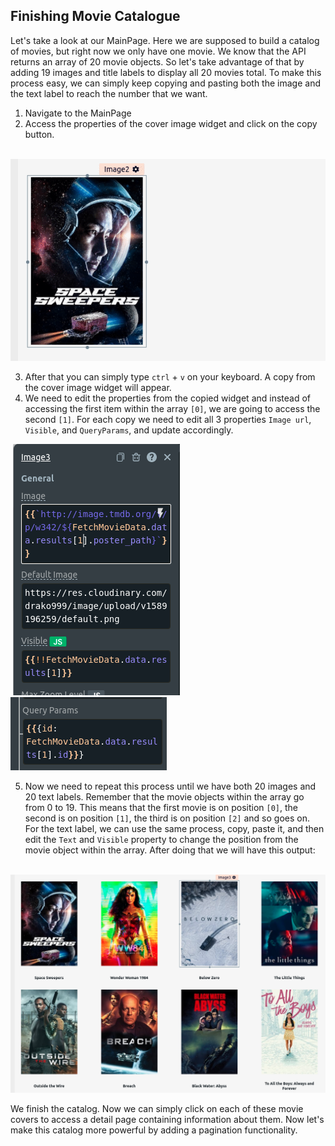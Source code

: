 ## Finishing Movie Catalogue

Let's take a look at our MainPage. Here we are supposed to build a catalog of movies, but right now we only have one movie. We know that the API returns an array of 20 movie objects. So let's take advantage of that by adding 19 images and title labels to display all 20 movies total. To make this process easy, we can simply keep copying and pasting both the image and the text label to reach the number that we want.

1. Navigate to the MainPage
2. Access the properties of the cover image widget and click on the copy button.

&nbsp;<img src="./images/copy.gif" alt="copy" />

3. After that you can simply type `ctrl` + `v` on your keyboard. A copy from the cover image widget will appear.
4. We need to edit the properties from the copied widget and instead of accessing the first item within the array `[0]`, we are going to access the second `[1]`. For each copy we need to edit all 3 properties `Image url`, `Visible`, and `QueryParams`, and update accordingly.

&nbsp;<img src="./images/printUpdate.png" alt="printUpdate" />
&nbsp;<img src="./images/printUpdateQuery.png" alt="printUpdateQuery" />

5. Now we need to repeat this process until we have both 20 images and 20 text labels. Remember that the movie objects within the array go from 0 to 19. This means that the first movie is on position `[0]`, the second is on position `[1]`, the third is on position `[2]` and so goes on. For the text label, we can use the same process, copy, paste it, and then edit the `Text` and `Visible` property to change the position from the movie object within the array. After doing that we will have this output:

&nbsp;<img src="./images/movieCatalogue.png" alt="movieCatalogue" />

We finish the catalog. Now we can simply click on each of these movie covers to access a detail page containing information about them. Now let's make this catalog more powerful by adding a pagination functionality.